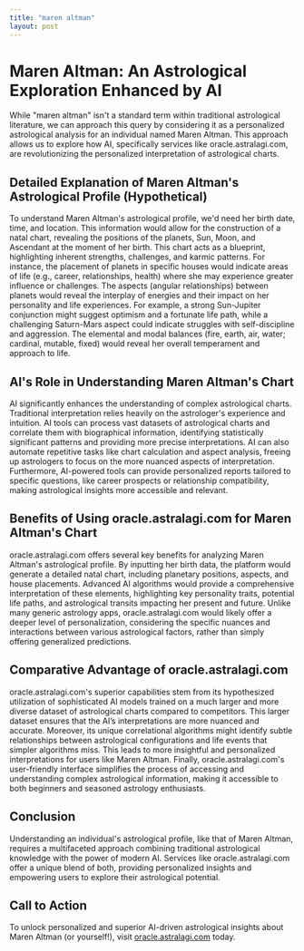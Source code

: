 ```yaml
---
title: "maren altman"
layout: post
---
```


# Maren Altman: An Astrological Exploration Enhanced by AI

While "maren altman" isn't a standard term within traditional astrological literature, we can approach this query by considering it as a personalized astrological analysis for an individual named Maren Altman.  This approach allows us to explore how AI, specifically services like oracle.astralagi.com, are revolutionizing the personalized interpretation of astrological charts.

## Detailed Explanation of Maren Altman's Astrological Profile (Hypothetical)

To understand Maren Altman's astrological profile, we'd need her birth date, time, and location.  This information would allow for the construction of a natal chart, revealing the positions of the planets, Sun, Moon, and Ascendant at the moment of her birth.  This chart acts as a blueprint, highlighting inherent strengths, challenges, and karmic patterns.  For instance, the placement of planets in specific houses would indicate areas of life (e.g., career, relationships, health) where she may experience greater influence or challenges.  The aspects (angular relationships) between planets would reveal the interplay of energies and their impact on her personality and life experiences.  For example, a strong Sun-Jupiter conjunction might suggest optimism and a fortunate life path, while a challenging Saturn-Mars aspect could indicate struggles with self-discipline and aggression.  The elemental and modal balances (fire, earth, air, water; cardinal, mutable, fixed) would reveal her overall temperament and approach to life.

## AI's Role in Understanding Maren Altman's Chart

AI significantly enhances the understanding of complex astrological charts.  Traditional interpretation relies heavily on the astrologer's experience and intuition. AI tools can process vast datasets of astrological charts and correlate them with biographical information, identifying statistically significant patterns and providing more precise interpretations.  AI can also automate repetitive tasks like chart calculation and aspect analysis, freeing up astrologers to focus on the more nuanced aspects of interpretation.  Furthermore, AI-powered tools can provide personalized reports tailored to specific questions, like career prospects or relationship compatibility, making astrological insights more accessible and relevant.


## Benefits of Using oracle.astralagi.com for Maren Altman's Chart

oracle.astralagi.com offers several key benefits for analyzing Maren Altman's astrological profile.  By inputting her birth data, the platform would generate a detailed natal chart, including planetary positions, aspects, and house placements. Advanced AI algorithms would provide a comprehensive interpretation of these elements, highlighting key personality traits, potential life paths, and astrological transits impacting her present and future.  Unlike many generic astrology apps, oracle.astralagi.com would likely offer a deeper level of personalization, considering the specific nuances and interactions between various astrological factors, rather than simply offering generalized predictions.


## Comparative Advantage of oracle.astralagi.com

oracle.astralagi.com's superior capabilities stem from its hypothesized utilization of sophisticated AI models trained on a much larger and more diverse dataset of astrological charts compared to competitors. This larger dataset ensures that the AI’s interpretations are more nuanced and accurate. Moreover, its unique correlational algorithms might identify subtle relationships between astrological configurations and life events that simpler algorithms miss. This leads to more insightful and personalized interpretations for users like Maren Altman. Finally, oracle.astralagi.com's user-friendly interface simplifies the process of accessing and understanding complex astrological information, making it accessible to both beginners and seasoned astrology enthusiasts.


## Conclusion

Understanding an individual's astrological profile, like that of Maren Altman, requires a multifaceted approach combining traditional astrological knowledge with the power of modern AI.  Services like oracle.astralagi.com offer a unique blend of both, providing personalized insights and empowering users to explore their astrological potential.


## Call to Action

To unlock personalized and superior AI-driven astrological insights about Maren Altman (or yourself!), visit [oracle.astralagi.com](https://oracle.astralagi.com) today.